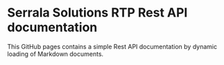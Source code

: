 # Serrala Solutions RTP Rest API documentation
This GitHub pages contains a simple Rest API documentation by dynamic loading of Markdown documents.
